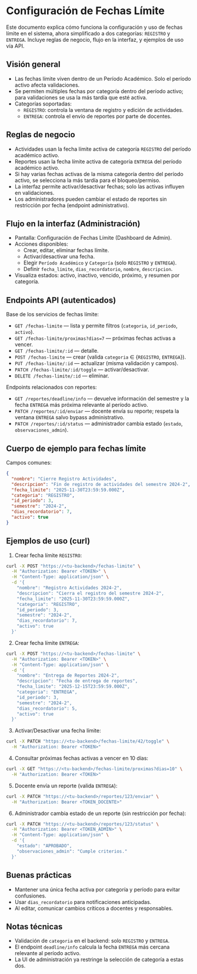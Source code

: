 # Configuración de Fechas Límite

Este documento explica cómo funciona la configuración y uso de fechas límite en el sistema, ahora simplificado a dos categorías: `REGISTRO` y `ENTREGA`. Incluye reglas de negocio, flujo en la interfaz, y ejemplos de uso vía API.

## Visión general

- Las fechas límite viven dentro de un Período Académico. Solo el período activo afecta validaciones.
- Se permiten múltiples fechas por categoría dentro del período activo; para validaciones se usa la más tardía que esté activa.
- Categorías soportadas:
  - `REGISTRO`: controla la ventana de registro y edición de actividades.
  - `ENTREGA`: controla el envío de reportes por parte de docentes.

## Reglas de negocio

- Actividades usan la fecha límite activa de categoría `REGISTRO` del período académico activo.
- Reportes usan la fecha límite activa de categoría `ENTREGA` del período académico activo.
- Si hay varias fechas activas de la misma categoría dentro del período activo, se selecciona la más tardía para el bloqueo/permiso.
- La interfaz permite activar/desactivar fechas; solo las activas influyen en validaciones.
- Los administradores pueden cambiar el estado de reportes sin restricción por fecha (endpoint administrativo).

## Flujo en la interfaz (Administración)

- Pantalla: Configuración de Fechas Límite (Dashboard de Admin).
- Acciones disponibles:
  - Crear, editar, eliminar fechas límite.
  - Activar/desactivar una fecha.
  - Elegir `Período Académico` y `Categoría` (solo `REGISTRO` y `ENTREGA`).
  - Definir `fecha_limite`, `dias_recordatorio`, `nombre`, `descripcion`.
- Visualiza estados: activo, inactivo, vencido, próximo, y resumen por categoría.

## Endpoints API (autenticados)

Base de los servicios de fechas límite:

- `GET /fechas-limite` — lista y permite filtros (`categoria`, `id_periodo`, `activo`).
- `GET /fechas-limite/proximas?dias=7` — próximas fechas activas a vencer.
- `GET /fechas-limite/:id` — detalle.
- `POST /fechas-limite` — crear (valida `categoria` ∈ {`REGISTRO`, `ENTREGA`}).
- `PUT /fechas-limite/:id` — actualizar (misma validación y campos).
- `PATCH /fechas-limite/:id/toggle` — activar/desactivar.
- `DELETE /fechas-limite/:id` — eliminar.

Endpoints relacionados con reportes:

- `GET /reportes/deadline/info` — devuelve información del semestre y la fecha `ENTREGA` más próxima relevante al período activo.
- `PATCH /reportes/:id/enviar` — docente envía su reporte; respeta la ventana `ENTREGA` salvo bypass administrativo.
- `PATCH /reportes/:id/status` — administrador cambia estado (`estado`, `observaciones_admin`).

## Cuerpo de ejemplo para fechas límite

Campos comunes:

```json
{
  "nombre": "Cierre Registro Actividades",
  "descripcion": "Fin de registro de actividades del semestre 2024-2",
  "fecha_limite": "2025-11-30T23:59:59.000Z",
  "categoria": "REGISTRO",
  "id_periodo": 3,
  "semestre": "2024-2",
  "dias_recordatorio": 7,
  "activo": true
}
```

## Ejemplos de uso (curl)

1) Crear fecha límite `REGISTRO`:

```bash
curl -X POST "https://<tu-backend>/fechas-limite" \
  -H "Authorization: Bearer <TOKEN>" \
  -H "Content-Type: application/json" \
  -d '{
    "nombre": "Registro Actividades 2024-2",
    "descripcion": "Cierra el registro del semestre 2024-2",
    "fecha_limite": "2025-11-30T23:59:59.000Z",
    "categoria": "REGISTRO",
    "id_periodo": 3,
    "semestre": "2024-2",
    "dias_recordatorio": 7,
    "activo": true
  }'
```

2) Crear fecha límite `ENTREGA`:

```bash
curl -X POST "https://<tu-backend>/fechas-limite" \
  -H "Authorization: Bearer <TOKEN>" \
  -H "Content-Type: application/json" \
  -d '{
    "nombre": "Entrega de Reportes 2024-2",
    "descripcion": "Fecha de entrega de reportes",
    "fecha_limite": "2025-12-15T23:59:59.000Z",
    "categoria": "ENTREGA",
    "id_periodo": 3,
    "semestre": "2024-2",
    "dias_recordatorio": 5,
    "activo": true
  }'
```

3) Activar/Desactivar una fecha límite:

```bash
curl -X PATCH "https://<tu-backend>/fechas-limite/42/toggle" \
  -H "Authorization: Bearer <TOKEN>"
```

4) Consultar próximas fechas activas a vencer en 10 días:

```bash
curl -X GET "https://<tu-backend>/fechas-limite/proximas?dias=10" \
  -H "Authorization: Bearer <TOKEN>"
```

5) Docente envía un reporte (valida `ENTREGA`):

```bash
curl -X PATCH "https://<tu-backend>/reportes/123/enviar" \
  -H "Authorization: Bearer <TOKEN_DOCENTE>"
```

6) Administrador cambia estado de un reporte (sin restricción por fecha):

```bash
curl -X PATCH "https://<tu-backend>/reportes/123/status" \
  -H "Authorization: Bearer <TOKEN_ADMIN>" \
  -H "Content-Type: application/json" \
  -d '{
    "estado": "APROBADO",
    "observaciones_admin": "Cumple criterios."
  }'
```

## Buenas prácticas

- Mantener una única fecha activa por categoría y período para evitar confusiones.
- Usar `dias_recordatorio` para notificaciones anticipadas.
- Al editar, comunicar cambios críticos a docentes y responsables.

## Notas técnicas

- Validación de `categoria` en el backend: solo `REGISTRO` y `ENTREGA`.
- El endpoint `deadline/info` calcula la fecha `ENTREGA` más cercana relevante al período activo.
- La UI de administración ya restringe la selección de categoría a estas dos.